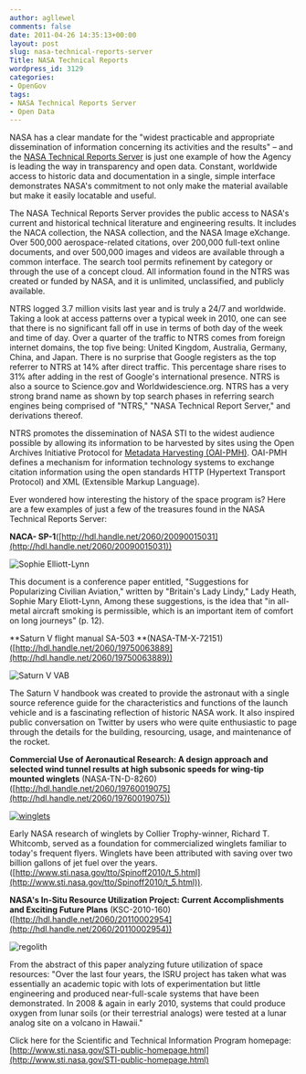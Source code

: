 ```yaml
---
author: agllewel
comments: false
date: 2011-04-26 14:35:13+00:00
layout: post
slug: nasa-technical-reports-server
Title: NASA Technical Reports
wordpress_id: 3129
categories:
- OpenGov
tags:
- NASA Technical Reports Server
- Open Data
---
```


NASA has a clear mandate for the "widest practicable and appropriate dissemination of information concerning its activities and the results" – and the [NASA Technical Reports Server](http://ntrs.nasa.gov/search.jsp) is just one example of how the Agency is leading the way in transparency and open data. Constant, worldwide access to historic data and documentation in a single, simple interface demonstrates NASA's commitment to not only make the material available but make it easily locatable and useful.

The NASA Technical Reports Server provides the public access to NASA's current and historical technical literature and engineering results. It includes the NACA collection, the NASA collection, and the NASA Image eXchange. Over 500,000 aerospace-related citations, over 200,000 full-text online documents, and over 500,000 images and videos are available through a common interface. The search tool permits refinement by category or through the use of a concept cloud. All information found in the NTRS was created or funded by NASA, and it is unlimited, unclassified, and publicly available.

NTRS logged 3.7 million visits last year and is truly a 24/7 and worldwide. Taking a look at access patterns over a typical week in 2010, one can see that there is no significant fall off in use in terms of both day of the week and time of day. Over a quarter of the traffic to NTRS comes from foreign internet domains, the top five being: United Kingdom, Australia, Germany, China, and Japan. There is no surprise that Google registers as the top referrer to NTRS at 14% after direct traffic. This percentage share rises to 31% after adding in the rest of Google's international presence. NTRS is also a source to Science.gov and Worldwidescience.org. NTRS has a very strong brand name as shown by top search phases in referring search engines being comprised of "NTRS," "NASA Technical Report Server," and derivations thereof.

NTRS promotes the dissemination of NASA STI to the widest audience possible by allowing its information to be harvested by sites using the Open Archives Initiative Protocol for [Metadata Harvesting (OAI-PMH)](http://www.openarchives.org/). OAI-PMH defines a mechanism for information technology systems to exchange citation information using the open standards HTTP (Hypertext Transport Protocol) and XML (Extensible Markup Language).

Ever wondered how interesting the history of the space program is? Here are a few examples of just a few of the treasures found in the NASA Technical Reports Server:

**NACA- SP-1**([http://hdl.handle.net/2060/20090015031](http://hdl.handle.net/2060/20090015031))

![Sophie Elliott-Lynn](http://open.nasa.gov/wp-content/uploads/2011/04/NACA.png)

This document is a conference paper entitled, "Suggestions for Popularizing Civilian Aviation," written by "Britain's Lady Lindy," Lady Heath, Sophie Mary Eliott-Lynn, Among these suggestions, is the idea that "in all-metal aircraft smoking is permissible, which is an important item of comfort on long journeys" (p. 12).



**Saturn V flight manual SA-503 **(NASA-TM-X-72151) ([http://hdl.handle.net/2060/19750063889](http://hdl.handle.net/2060/19750063889))

![Saturn V VAB](http://open.nasa.gov/wp-content/uploads/2011/04/VABinterior.png)

The Saturn V handbook was created to provide the astronaut with a single source reference guide for the characteristics and functions of the launch vehicle and is a fascinating reflection of historic NASA work. It also inspired public conversation on Twitter by users who were quite enthusiastic to page through the details for the building, resourcing, usage, and maintenance of the rocket.



**Commercial Use of Aeronautical Research: A design approach and selected wind tunnel results at high subsonic speeds for wing-tip mounted winglets** (NASA-TN-D-8260) ([http://hdl.handle.net/2060/19760019075](http://hdl.handle.net/2060/19760019075))

[![winglets](http://open.nasa.gov/wp-content/uploads/2011/04/Winglets.png)](http://open.nasa.gov/wp-content/uploads/2011/04/Winglets.png)



Early NASA research of winglets by Collier Trophy-winner, Richard T. Whitcomb, served as a foundation for commercialized winglets familiar to today's frequent flyers. Winglets have been attributed with saving over two billion gallons of jet fuel over the years. ([http://www.sti.nasa.gov/tto/Spinoff2010/t_5.html](http://www.sti.nasa.gov/tto/Spinoff2010/t_5.html)).



**NASA's In-Situ Resource Utilization Project: Current Accomplishments and Exciting Future Plans** (KSC-2010-160) ([http://hdl.handle.net/2060/20110002954](http://hdl.handle.net/2060/20110002954))



![regolith](http://open.nasa.gov/wp-content/uploads/2011/04/regolith.png)

From the abstract of this paper analyzing future utilization of space resources: "Over the last four years, the ISRU project has taken what was essentially an academic topic with lots of experimentation but little engineering and produced near-full-scale systems that have been demonstrated. In 2008 & again in early 2010, systems that could produce oxygen from lunar soils (or their terrestrial analogs) were tested at a lunar analog site on a volcano in Hawaii."

Click here for the Scientific and Technical Information Program homepage: [http://www.sti.nasa.gov/STI-public-homepage.html](http://www.sti.nasa.gov/STI-public-homepage.html)
